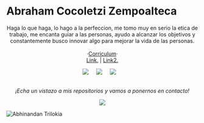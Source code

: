 # Abraham Cocoletzi Zempoalteca

<p align="center">
Haga lo que haga, lo hago a la perfeccion, me tomo muy en serio la etica de trabajo, me encanta guiar a las personas, ayudo a alcanzar los objetivos y constantemente busco innovar algo para mejorar la vida de las personas.
<br><br>
  ·<a href="https://zac033zc.github.io/CV_Abraham.github.io/">Corriculum</a>· 
<br>
<a href="">Link.</a>
| <a href="">Link2.</a>
<br>
 <p align="center">
 <a href="https://twitter.com/zac033"><img src="https://img.shields.io/twitter/follow/zac033?style=social" /></a>&nbsp;&nbsp;&nbsp;&nbsp;
   <a href="https://www.instagram.com/abraham_cocoletzi/"><img src="https://img.shields.io/instagram/follow/abraham_cocoletzi?style=social" /></a>&nbsp;&nbsp;&nbsp;&nbsp;
   <a href="https://www.youtube.com/channel/UCCYEMPeHHh2NrmjNXnQSbSg"><img src="https://img.shields.io/youtube/channel/subscribers/UCCYEMPeHHh2NrmjNXnQSbSg?style=social" /></a>&nbsp;&nbsp;&nbsp;&nbsp;
<br>
<br>
<p align="center">
 <i>¡Echa un vistazo a mis repositorios y vamos a ponernos en contacto!</i>
<p  align="center">
<img src="https://visitor-badge.laobi.icu/badge?page_id=zac033zc"/>       
</p>

</p>

![Abhinandan Trilokia](https://raw.githubusercontent.com/Trilokia/Trilokia/379277808c61ef204768a61bbc5d25bc7798ccf1/bottom_header.svg)
<br>
</p>
